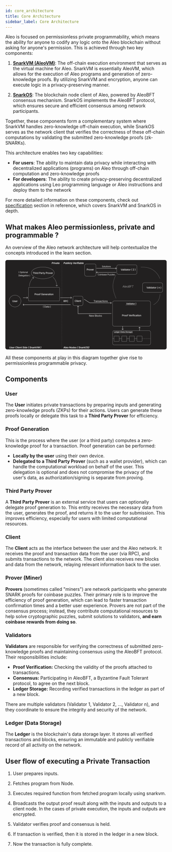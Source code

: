 ```yaml
---
id: core_architecture 
title: Core Architecture
sidebar_label: Core Architecture
---
```

Aleo is focused on permissionless private programmability, which means the ability for anyone to codify any logic onto the Aleo blockchain without asking for anyone's permission. This is achieved through two key components:

1. [**SnarkVM (AleoVM)**](./snarkvm.md): The off-chain execution environment that serves as the virtual machine for Aleo. SnarkVM is essentially AleoVM, which allows for the execution of Aleo programs and generation of zero-knowledge proofs. By utilizing SnarkVM and encryption, anyone can execute logic in a privacy-preserving manner.

2. [**SnarkOS**](./snarkos.md): The blockchain node client of Aleo, powered by AleoBFT consensus mechanism. SnarkOS implements the AleoBFT protocol, which ensures secure and efficient consensus among network participants.

Together, these components form a complementary system where SnarkVM handles zero-knowledge off-chain execution, while SnarkOS serves as the network client that verifies the correctness of these off-chain computations by validating the submitted zero-knowledge proofs (zk-SNARKs).

This architecture enables two key capabilities:
- **For users**: The ability to maintain data privacy while interacting with decentralized applications (programs) on Aleo through off-chain computation and zero-knowledge proofs
- **For developers**: The ability to create privacy-preserving decentralized applications using Leo programming language or Aleo instructions and deploy them to the network

For more detailed information on these components, check out [specification](../../references/03_specifications.md) section in reference, which covers SnarkVM and SnarkOS in depth.

## What makes Aleo permissionless, private and programmable ?

An overview of the Aleo network architecture will help contextualize the concepts introduced in the learn section.

![overview](./images/overview.png)


All these components at play in this diagram together give rise to permissionless programmable privacy.

## Components

### User
The **User** initiates private transactions by preparing inputs and generating zero-knowledge proofs (ZKPs) for their actions. Users can generate these proofs locally or delegate this task to a **Third Party Prover** for efficiency.

### Proof Generation
This is the process where the user (or a third party) computes a zero-knowledge proof for a transaction. Proof generation can be performed:
- **Locally by the user** using their own device.
- **Delegated to a Third Party Prover** (such as a wallet provider), which can handle the computational workload on behalf of the user. This delegation is optional and does not compromise the privacy of the user's data, as authorization/signing is separate from proving.

### Third Party Prover
A **Third Party Prover** is an external service that users can optionally delegate proof generation to. This entity receives the necessary data from the user, generates the proof, and returns it to the user for submission. This improves efficiency, especially for users with limited computational resources.

### Client
The **Client** acts as the interface between the user and the Aleo network. It receives the proof and transaction data from the user (via RPC), and submits transactions to the network. The client also receives new blocks and data from the network, relaying relevant information back to the user.

### Prover (Miner)
**Provers** (sometimes called "miners") are network participants who generate SNARK proofs for coinbase puzzles. Their primary role is to improve the efficiency of proof generation, which can lead to faster transaction confirmation times and a better user experience. Provers are not part of the consensus process; instead, they contribute computational resources to help solve cryptographic puzzles, submit solutions to validators, **and earn coinbase rewards from doing so**.

### Validators
**Validators** are responsible for verifying the correctness of submitted zero-knowledge proofs and maintaining consensus using the AleoBFT protocol. Their responsibilities include:
- **Proof Verification:** Checking the validity of the proofs attached to transactions.
- **Consensus:** Participating in AleoBFT, a Byzantine Fault Tolerant protocol, to agree on the next block.
- **Ledger Storage:** Recording verified transactions in the ledger as part of a new block.

There are multiple validators (Validator 1, Validator 2, ..., Validator n), and they coordinate to ensure the integrity and security of the network.

### Ledger (Data Storage)
The **Ledger** is the blockchain's data storage layer. It stores all verified transactions and blocks, ensuring an immutable and publicly verifiable record of all activity on the network.

## User flow of executing a Private Transaction

1. User prepares inputs.

2. Fetches program from Node.

3. Executes required function from fetched program locally using snarkvm.

4. Broadcasts the output proof result along with the inputs and outputs to a client node. In the cases of private execution, the inputs and outputs are encrypted.

5. Validator verifies proof and consensus is held.

6. If transaction is verified, then it is stored in the ledger in a new block.

7. Now the transaction is fully complete.
